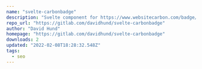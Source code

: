 ```yaml
---
name: "svelte-carbonbadge"
description: "Svelte component for https://www.websitecarbon.com/badge/"
repo_url: "https://gitlab.com/davidhund/svelte-carbonbadge"
author: "David Hund"
homepage: "https://gitlab.com/davidhund/svelte-carbonbadge"
downloads: 2
updated: "2022-02-08T18:28:32.548Z"
tags: 
  - seo
---
```

